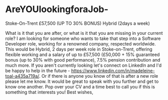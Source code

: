 # AreYOUlookingforaJob-
Stoke-On-Trent £57,500 (UP TO 30% BONUS) Hybrid (2days a week)

What is it that you are after, or what is it that you are missing in your current role?  I am looking for someone who wants to take that step into a Software Developer role, working for a renowned company, respected worldwide.  This would be Hybrid,  2 days per week role in Stoke-on-Trent, offering flexible working and a salary of up to £57,500 (£50,000 + 15% guaranteed bonus (up to 30% with good performance), 7.5% pension contribution and much more.  If you aren't currently looking let's connect on LinkedIn and I'd be happy to help in the future - https://www.linkedin.com/in/madeleine-toal-a435a719a/. Or if there is anyone you know of that is after a new role please let me know.  It would be great to speak with you further and get to know one another. Pop over your CV and a time best to call you if this is something that interests you!  Best wishes,
